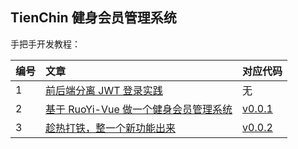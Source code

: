 ## TienChin 健身会员管理系统

手把手开发教程：

|编号|文章|对应代码|
|:--|:--|:--|
|1|[前后端分离 JWT 登录实践](https://mp.weixin.qq.com/s/pqQNZ8lL9rfxm1XNyVTSHA)|无|
|2|[基于 RuoYi-Vue 做一个健身会员管理系统](https://mp.weixin.qq.com/s/zo0fu4qmGTV4pSb5wiIC_w)|[v0.0.1](https://github.com/lenve/tienchin/archive/refs/tags/v0.0.1.zip)|
|3|[趁热打铁，整一个新功能出来](https://mp.weixin.qq.com/s/lWA0tZ_LxNdG8q9GB7xDZA)|[v0.0.2](https://github.com/lenve/tienchin/archive/refs/tags/v0.0.2.zip)|